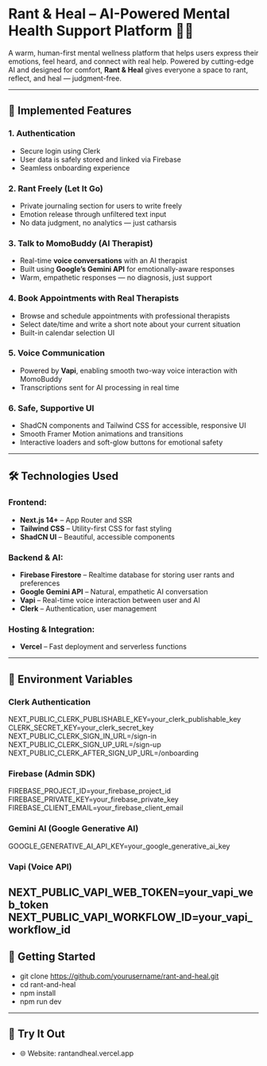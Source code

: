 # Rant & Heal – AI-Powered Mental Health Support Platform 💬🧠

A warm, human-first mental wellness platform that helps users express their emotions, feel heard, and connect with real help. Powered by cutting-edge AI and designed for comfort, **Rant & Heal** gives everyone a space to rant, reflect, and heal — judgment-free.

---

## 🌟 Implemented Features

### 1. Authentication
- Secure login using Clerk
- User data is safely stored and linked via Firebase
- Seamless onboarding experience

### 2. Rant Freely (Let It Go)
- Private journaling section for users to write freely
- Emotion release through unfiltered text input
- No data judgment, no analytics — just catharsis

### 3. Talk to MomoBuddy (AI Therapist)
- Real-time **voice conversations** with an AI therapist
- Built using **Google’s Gemini API** for emotionally-aware responses
- Warm, empathetic responses — no diagnosis, just support

### 4. Book Appointments with Real Therapists
- Browse and schedule appointments with professional therapists
- Select date/time and write a short note about your current situation
- Built-in calendar selection UI

### 5. Voice Communication
- Powered by **Vapi**, enabling smooth two-way voice interaction with MomoBuddy
- Transcriptions sent for AI processing in real time

### 6. Safe, Supportive UI
- ShadCN components and Tailwind CSS for accessible, responsive UI
- Smooth Framer Motion animations and transitions
- Interactive loaders and soft-glow buttons for emotional safety

---

## 🛠 Technologies Used

### Frontend:
- **Next.js 14+** – App Router and SSR
- **Tailwind CSS** – Utility-first CSS for fast styling
- **ShadCN UI** – Beautiful, accessible components

### Backend & AI:
- **Firebase Firestore** – Realtime database for storing user rants and preferences
- **Google Gemini API** – Natural, empathetic AI conversation
- **Vapi** – Real-time voice interaction between user and AI
- **Clerk** – Authentication, user management

### Hosting & Integration:
- **Vercel** – Fast deployment and serverless functions

---
## 🔐 Environment Variables
### Clerk Authentication
NEXT_PUBLIC_CLERK_PUBLISHABLE_KEY=your_clerk_publishable_key
CLERK_SECRET_KEY=your_clerk_secret_key
NEXT_PUBLIC_CLERK_SIGN_IN_URL=/sign-in
NEXT_PUBLIC_CLERK_SIGN_UP_URL=/sign-up
NEXT_PUBLIC_CLERK_AFTER_SIGN_UP_URL=/onboarding

### Firebase (Admin SDK)
FIREBASE_PROJECT_ID=your_firebase_project_id
FIREBASE_PRIVATE_KEY=your_firebase_private_key
FIREBASE_CLIENT_EMAIL=your_firebase_client_email

### Gemini AI (Google Generative AI)
GOOGLE_GENERATIVE_AI_API_KEY=your_google_generative_ai_key

### Vapi (Voice API)
NEXT_PUBLIC_VAPI_WEB_TOKEN=your_vapi_web_token
NEXT_PUBLIC_VAPI_WORKFLOW_ID=your_vapi_workflow_id
---

## 🚀 Getting Started
- git clone https://github.com/yourusername/rant-and-heal.git
- cd rant-and-heal
- npm install
- npm run dev

---
## 💙 Try It Out
- 🌐 Website: rantandheal.vercel.app 
